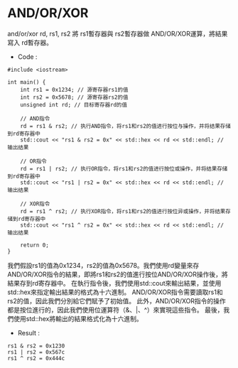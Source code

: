 # AND/OR/XOR

and/or/xor rd, rs1, rs2 將 rs1暫存器與 rs2暫存器做 AND/OR/XOR運算，將結果寫入 rd暫存器。
* Code :
```
#include <iostream>

int main() {
    int rs1 = 0x1234; // 源寄存器rs1的值
    int rs2 = 0x5678; // 源寄存器rs2的值
    unsigned int rd; // 目标寄存器rd的值

    // AND指令
    rd = rs1 & rs2; // 执行AND指令，将rs1和rs2的值进行按位与操作，并将结果存储到rd寄存器中
    std::cout << "rs1 & rs2 = 0x" << std::hex << rd << std::endl; // 输出结果

    // OR指令
    rd = rs1 | rs2; // 执行OR指令，将rs1和rs2的值进行按位或操作，并将结果存储到rd寄存器中
    std::cout << "rs1 | rs2 = 0x" << std::hex << rd << std::endl; // 输出结果

    // XOR指令
    rd = rs1 ^ rs2; // 执行XOR指令，将rs1和rs2的值进行按位异或操作，并将结果存储到rd寄存器中
    std::cout << "rs1 ^ rs2 = 0x" << std::hex << rd << std::endl; // 输出结果

    return 0;
}

```
我們假設rs1的值為0x1234，rs2的值為0x5678。我們使用rd變量來存AND/OR/XOR指令的結果，即將rs1和rs2的值進行按位AND/OR/XOR操作後，將結果存到rd寄存器中。
在執行指令後，我們使用std::cout來輸出結果，並使用std::hex來指定輸出結果的格式為十六進制。
AND/OR/XOR指令需要讀取rs1和rs2的值，因此我們分別給它們賦予了初始值。
此外，AND/OR/XOR指令的操作都是按位進行的，因此我們使用位運算符（&、|、^）來實現這些指令。
最後，我們使用std::hex將輸出的結果格式化為十六進制。

* Result : 
```
rs1 & rs2 = 0x1230
rs1 | rs2 = 0x567c
rs1 ^ rs2 = 0x444c
```
